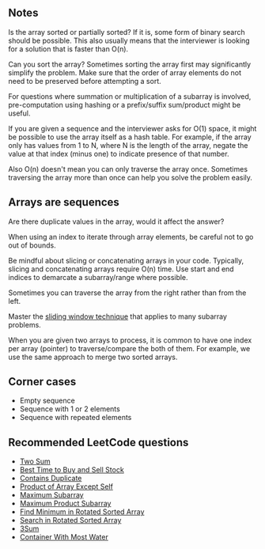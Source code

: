 ## Notes

Is the array sorted or partially sorted? If it is, some form of binary search should be possible. This also usually means that the interviewer is looking for a solution that is faster than O(n).

Can you sort the array? Sometimes sorting the array first may significantly simplify the problem. Make sure that the order of array elements do not need to be preserved before attempting a sort.

For questions where summation or multiplication of a subarray is involved, pre-computation using hashing or a prefix/suffix sum/product might be useful.

If you are given a sequence and the interviewer asks for O(1) space, it might be possible to use the array itself as a hash table. For example, if the array only has values from 1 to N, where N is the length of the array, negate the value at that index (minus one) to indicate presence of that number.

Also O(n) doesn't mean you can only traverse the array once. Sometimes traversing the array more than once can help you solve the problem easily.

## Arrays are sequences

Are there duplicate values in the array, would it affect the answer?

When using an index to iterate through array elements, be careful not to go out of bounds.

Be mindful about slicing or concatenating arrays in your code. Typically, slicing and concatenating arrays require O(n) time. Use start and end indices to demarcate a subarray/range where possible.

Sometimes you can traverse the array from the right rather than from the left.

Master the [sliding window technique](https://discuss.leetcode.com/topic/30941/here-is-a-10-line-template-that-can-solve-most-substring-problems) that applies to many subarray problems.

When you are given two arrays to process, it is common to have one index per array (pointer) to traverse/compare the both of them. For example, we use the same approach to merge two sorted arrays.

## Corner cases

- Empty sequence
- Sequence with 1 or 2 elements
- Sequence with repeated elements

## Recommended LeetCode questions

- [Two Sum](https://leetcode.com/problems/two-sum/)
- [Best Time to Buy and Sell Stock](https://leetcode.com/problems/best-time-to-buy-and-sell-stock/)
- [Contains Duplicate](https://leetcode.com/problems/contains-duplicate/)
- [Product of Array Except Self](https://leetcode.com/problems/product-of-array-except-self/)
- [Maximum Subarray](https://leetcode.com/problems/maximum-subarray/)
- [Maximum Product Subarray](https://leetcode.com/problems/maximum-product-subarray/)
- [Find Minimum in Rotated Sorted Array](https://leetcode.com/problems/find-minimum-in-rotated-sorted-array/)
- [Search in Rotated Sorted Array](https://leetcode.com/problems/search-in-rotated-sorted-array/)
- [3Sum](https://leetcode.com/problems/3sum/)
- [Container With Most Water](https://leetcode.com/problems/container-with-most-water/)